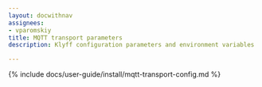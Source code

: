 ```yaml
---
layout: docwithnav
assignees:
- vparomskiy
title: MQTT transport parameters
description: Klyff configuration parameters and environment variables

---
```


{% include docs/user-guide/install/mqtt-transport-config.md %}
